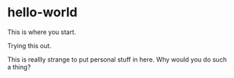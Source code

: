 # hello-world
This is where you start.

Trying this out.

This is reallly strange to put personal stuff in here.  Why would you do such a thing?

